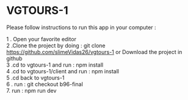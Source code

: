 ﻿# VGTOURS-1

Please follow instructions to run this app in your computer : 

1 . Open your favorite editor <br />
2 .Clone the project by doing : git clone https://github.com/slimeVidas26/vgtours-1 or Download the project in github<br />
3 .cd to vgtours-1 and run :  npm install<br />
4 .cd to vgtours-1/client and run :  npm install<br />
5 .cd back  to vgtours-1<br />
6 . run :  git checkout b96-final<br />
7. run :  npm run dev

